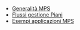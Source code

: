 - [Generalità MPS](Sorgenti/MB/DOC_OPE/MP_OPE)
- [Flussi gestione Piani](Sorgenti/MB/DOC_OPE/MP_OPE2)
- [Esempi applicazioni MPS](Sorgenti/MB/DOC_OPE/MP_OPE3)

